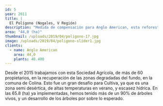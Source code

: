```yaml
---
id: 5
year: 2011
title: |
  El Polígono (Nogales, V Región)
description: "Medida de compensación para Anglo American, esta reforestación colindante a un poblado, generó un gran marco de recuperación de bosque, afectando positivamente a la población."
area: "44,0 (ha)"
thumbnail: /uploads/2019/04/poligono-17.jpg
image: /uploads/2019/04/poligono-slider1.jpg
clients:
  - name: Anglo American
    area: 44,0
    plants: 48.400
---
```


Desde el 2015 trabajamos con esta Sociedad Agrícola, de más de 60 propietarios, en la recuperación de las zonas degradadas del fundo, en la comuna de Colina. Esto fue un gran desafío para Cultiva, ya que es una zona semi desértica, de altas temperaturas en verano, y escasez hídrica. En las 65.8 (ha) ya implementadas, hemos tenido más de un 90% de árboles vivos, y un desarrollo de los árboles por sobre lo esperado.
